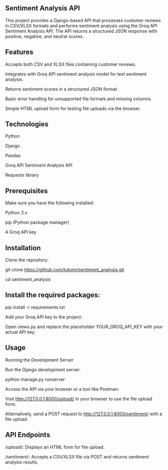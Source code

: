 ## Sentiment Analysis API
This project provides a Django-based API that processes customer reviews in CSV/XLSX formats and performs sentiment analysis using the Groq API Sentiment Analysis API. The API returns a structured JSON response with positive, negative, and neutral scores.

## Features
Accepts both CSV and XLSX files containing customer reviews.

Integrates with Groq API sentiment analysis model for text sentiment analysis.

Returns sentiment scores in a structured JSON format.

Basic error handling for unsupported file formats and missing columns.

Simple HTML upload form for testing file uploads via the browser.

## Technologies
Python

Django

Pandas

Groq API Sentiment Analysis API

Requests library

## Prerequisites
Make sure you have the following installed:

Python 3.x

pip (Python package manager)

A Groq API key

## Installation
Clone the repository:

git clone https://github.com/tutujnr/sentiment_analysis.git

cd sentiment_analysis

## Install the required packages:

pip install -r requirements.txt

Add your Groq API key to the project:

Open views.py and replace the placeholder YOUR_GROQ_API_KEY with your actual API key.

## Usage
Running the Development Server

Run the Django development server:

python manage.py runserver

Access the API via your browser or a tool like Postman:

Visit http://127.0.0.1:8000/upload/ in your browser to use the file upload form.

Alternatively, send a POST request to http://127.0.0.1:8000/sentiment/ with a file upload.

## API Endpoints
/upload/: Displays an HTML form for file upload.

/sentiment/: Accepts a CSV/XLSX file via POST and returns sentiment analysis results.
